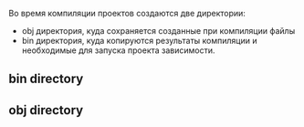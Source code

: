 Во время компиляции проектов создаются две директории:
- obj директория, куда сохраняется созданные при компиляции файлы
- bin директория, куда копируются результаты компиляции и необходимые для запуска проекта зависимости.

## bin directory

## obj directory
